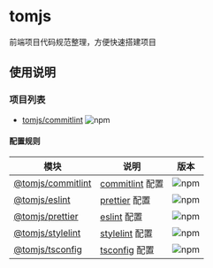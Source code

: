 # tomjs

前端项目代码规范整理，方便快速搭建项目

## 使用说明

### 项目列表

- [tomjs/commitlint]('./tomjs/commitlint/README.md') ![npm](https://img.shields.io/npm/v/%40tomjs/commitlint)

#### 配置规则

| 模块 | 说明 | 版本 |
| --- | --- | --- |
| [@tomjs/commitlint](./packages/commitlint/README.md) | [commitlint](https://commitlint.js.org) 配置 | ![npm](https://img.shields.io/npm/v/%40tomjs/commitlint) |
| [@tomjs/eslint](./packages/eslint/README.md) | [prettier](https://prettier.io/) 配置 | ![npm](https://img.shields.io/npm/v/%40tomjs/prettier) |
| [@tomjs/prettier](./packages/prettier/README.md) | [eslint](https://zh-hans.eslint.org/) 配置 | ![npm](https://img.shields.io/npm/v/%40tomjs/eslint) |
| [@tomjs/stylelint](./packages/stylelint/README.md) | [stylelint](https://stylelint.io/) 配置 | ![npm](https://img.shields.io/npm/v/%40tomjs/stylelint) |
| [@tomjs/tsconfig](./packages/tsconfig/README.md) | [tsconfig](https://www.typescriptlang.org/tsconfig) 配置 | ![npm](https://img.shields.io/npm/v/%40tomjs/tsconfig) |
